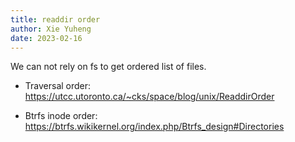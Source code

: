 ```yaml
---
title: readdir order
author: Xie Yuheng
date: 2023-02-16
---
```


We can not rely on fs to get ordered list of files.

- Traversal order: https://utcc.utoronto.ca/~cks/space/blog/unix/ReaddirOrder

- Btrfs inode order: https://btrfs.wikikernel.org/index.php/Btrfs_design#Directories
